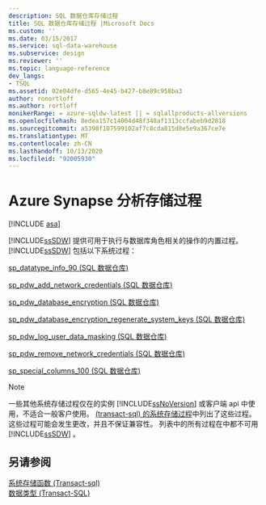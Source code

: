 ```yaml
---
description: SQL 数据仓库存储过程
title: SQL 数据仓库存储过程 |Microsoft Docs
ms.custom: ''
ms.date: 03/15/2017
ms.service: sql-data-warehouse
ms.subservice: design
ms.reviewer: ''
ms.topic: language-reference
dev_langs:
- TSQL
ms.assetid: 02e04dfe-d565-4e45-b427-b8e89c958ba3
author: ronortloff
ms.author: rortloff
monikerRange: = azure-sqldw-latest || = sqlallproducts-allversions
ms.openlocfilehash: 8edea157c14004d48f340af1313ccfabeb9d2818
ms.sourcegitcommit: a5398f107599102af7c8cda815d8e5e9a367ce7e
ms.translationtype: MT
ms.contentlocale: zh-CN
ms.lasthandoff: 10/13/2020
ms.locfileid: "92005930"
---
```

# <a name="azure-synapse-analytics-stored-procedures"></a>Azure Synapse 分析存储过程
[!INCLUDE [asa](../../includes/applies-to-version/asa.md)]

  [!INCLUDE[ssSDW](../../includes/sssdw-md.md)] 提供可用于执行与数据库角色相关的操作的内置过程。 [!INCLUDE[ssSDW](../../includes/sssdw-md.md)] 包括以下系统过程：  
  
<a name="AggregateFunctions"></a>[sp_datatype_info_90 &#40;SQL 数据仓库&#41;](../../relational-databases/system-stored-procedures/sp-datatype-info-90-sql-data-warehouse.md)  
  
 [sp_pdw_add_network_credentials &#40;SQL 数据仓库&#41;](../../relational-databases/system-stored-procedures/sp-pdw-add-network-credentials-sql-data-warehouse.md)  
  
 [sp_pdw_database_encryption &#40;SQL 数据仓库&#41;](../../relational-databases/system-stored-procedures/sp-pdw-database-encryption-sql-data-warehouse.md)  
  
 [sp_pdw_database_encryption_regenerate_system_keys &#40;SQL 数据仓库&#41;](../../relational-databases/system-stored-procedures/sp-pdw-database-encryption-regenerate-system-keys-sql-data-warehouse.md)  
  
 [sp_pdw_log_user_data_masking &#40;SQL 数据仓库&#41;](../../relational-databases/system-stored-procedures/sp-pdw-log-user-data-masking-sql-data-warehouse.md)  
  
 [sp_pdw_remove_network_credentials &#40;SQL 数据仓库&#41;](../../relational-databases/system-stored-procedures/sp-pdw-remove-network-credentials-sql-data-warehouse.md)  
  
 [sp_special_columns_100 &#40;SQL 数据仓库&#41;](../../relational-databases/system-stored-procedures/sp-special-columns-100-sql-data-warehouse.md)  
  
> [!NOTE]  
>  一些其他系统存储过程仅在的实例 [!INCLUDE[ssNoVersion](../../includes/ssnoversion-md.md)] 或客户端 api 中使用，不适合一般客户使用。 [ (transact-sql) 的系统存储过程](./system-stored-procedures-transact-sql.md)中列出了这些过程。 这些过程可能会发生更改，并且不保证兼容性。 列表中的所有过程在中都不可用 [!INCLUDE[ssSDW](../../includes/sssdw-md.md)] 。  
  
## <a name="see-also"></a>另请参阅  
 [系统存储函数 &#40;Transact-sql&#41;](~/relational-databases/system-functions/system-functions-category-transact-sql.md)   
 [数据类型 (Transact-SQL)](../../t-sql/data-types/data-types-transact-sql.md)  
  
